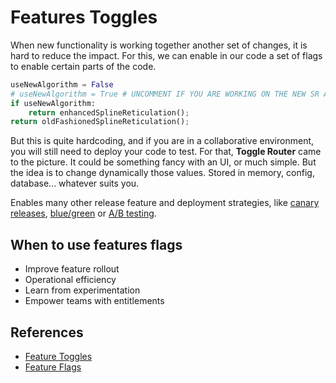 # Features Toggles

When new functionality is working together another set of changes, it is hard to
reduce the impact. For this, we can enable in our code a set of flags to enable
certain parts of the code.

```python
useNewAlgorithm = False
# useNewAlgorithm = True # UNCOMMENT IF YOU ARE WORKING ON THE NEW SR ALGORITHM
if useNewAlgorithm:
    return enhancedSplineReticulation();
return oldFashionedSplineReticulation();
```

But this is quite hardcoding, and if you are in a collaborative environment, you
will still need to deploy your code to test. For that, **Toggle Router** came to
the picture. It could be something fancy with an UI, or much simple. But the
idea is to change dynamically those values. Stored in memory, config,
database... whatever suits you.

Enables many other release feature and deployment strategies, like
[canary releases](../devops/deployment-strategies.md#canary-deployment),
[blue/green](../devops/deployment-strategies.md#blue-green-deployment) or
[A/B testing](../devops/deployment-strategies.md#ab-testing).

## When to use features flags

- Improve feature rollout
- Operational efficiency
- Learn from experimentation
- Empower teams with entitlements

## References

- [Feature Toggles](https://martinfowler.com/articles/feature-toggles.html)
- [Feature Flags](https://launchdarkly.com/blog/what-are-feature-flags/)
